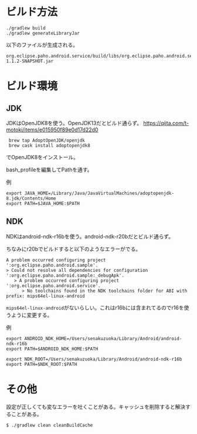 # ビルド方法

```
./gradlew build
./gradlew generateLibraryJar
```

以下のファイルが生成される。

```
org.eclipse.paho.android.service/build/libs/org.eclipse.paho.android.service-1.1.2-SNAPSHOT.jar
```

# ビルド環境

## JDK

JDKはOpenJDK8を使う。OpenJDK13だとビルド通らず。
https://qiita.com/t-motoki/items/e015950f89e0d17d22d0

```
 brew tap AdoptOpenJDK/openjdk
 brew cask install adoptopenjdk8
```
でOpenJDK8をインストール。

bash_profileを編集してPathを通す。

例
```
export JAVA_HOME=/Library/Java/JavaVirtualMachines/adoptopenjdk-8.jdk/Contents/Home
export PATH=$JAVA_HOME:$PATH
```

## NDK

NDKはandroid-ndk-r16bを使う。android-ndk-r20bだとビルド通らず。

ちなみにr20bでビルドすると以下のようなエラーがでる。
```
A problem occurred configuring project ':org.eclipse.paho.android.sample'.
> Could not resolve all dependencies for configuration ':org.eclipse.paho.android.sample:_debugApk'.
   > A problem occurred configuring project ':org.eclipse.paho.android.service'.
      > No toolchains found in the NDK toolchains folder for ABI with prefix: mips64el-linux-android
```

`mips64el-linux-android`がないらしい。これはr16bには含まれてるのでr16を使うように変更する。

例
```
export ANDROID_NDK_HOME=/Users/senakuzuoka/Library/Android/android-ndk-r16b
export PATH=$ANDROID_NDK_HOME:$PATH

export NDK_ROOT=/Users/senakuzuoka/Library/Android/android-ndk-r16b
export PATH=$NDK_ROOT:$PATH
```

# その他

設定が正しくても変なエラーを吐くことがある。キャッシュを削除すると解決することがある。
```
$ ./gradlew clean cleanBuildCache
```
